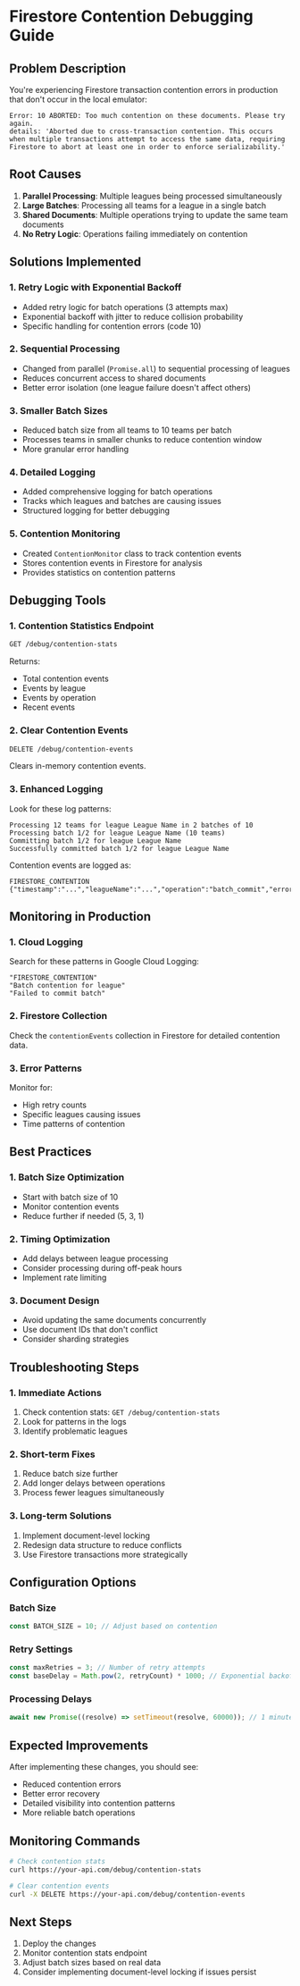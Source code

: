 # Firestore Contention Debugging Guide

## Problem Description

You're experiencing Firestore transaction contention errors in production that don't occur in the local emulator:

```
Error: 10 ABORTED: Too much contention on these documents. Please try again.
details: 'Aborted due to cross-transaction contention. This occurs when multiple transactions attempt to access the same data, requiring Firestore to abort at least one in order to enforce serializability.'
```

## Root Causes

1. **Parallel Processing**: Multiple leagues being processed simultaneously
2. **Large Batches**: Processing all teams for a league in a single batch
3. **Shared Documents**: Multiple operations trying to update the same team documents
4. **No Retry Logic**: Operations failing immediately on contention

## Solutions Implemented

### 1. Retry Logic with Exponential Backoff
- Added retry logic for batch operations (3 attempts max)
- Exponential backoff with jitter to reduce collision probability
- Specific handling for contention errors (code 10)

### 2. Sequential Processing
- Changed from parallel (`Promise.all`) to sequential processing of leagues
- Reduces concurrent access to shared documents
- Better error isolation (one league failure doesn't affect others)

### 3. Smaller Batch Sizes
- Reduced batch size from all teams to 10 teams per batch
- Processes teams in smaller chunks to reduce contention window
- More granular error handling

### 4. Detailed Logging
- Added comprehensive logging for batch operations
- Tracks which leagues and batches are causing issues
- Structured logging for better debugging

### 5. Contention Monitoring
- Created `ContentionMonitor` class to track contention events
- Stores contention events in Firestore for analysis
- Provides statistics on contention patterns

## Debugging Tools

### 1. Contention Statistics Endpoint
```bash
GET /debug/contention-stats
```
Returns:
- Total contention events
- Events by league
- Events by operation
- Recent events

### 2. Clear Contention Events
```bash
DELETE /debug/contention-events
```
Clears in-memory contention events.

### 3. Enhanced Logging
Look for these log patterns:
```
Processing 12 teams for league League Name in 2 batches of 10
Processing batch 1/2 for league League Name (10 teams)
Committing batch 1/2 for league League Name
Successfully committed batch 1/2 for league League Name
```

Contention events are logged as:
```
FIRESTORE_CONTENTION {"timestamp":"...","leagueName":"...","operation":"batch_commit","errorCode":10,"retryCount":1}
```

## Monitoring in Production

### 1. Cloud Logging
Search for these patterns in Google Cloud Logging:
```
"FIRESTORE_CONTENTION"
"Batch contention for league"
"Failed to commit batch"
```

### 2. Firestore Collection
Check the `contentionEvents` collection in Firestore for detailed contention data.

### 3. Error Patterns
Monitor for:
- High retry counts
- Specific leagues causing issues
- Time patterns of contention

## Best Practices

### 1. Batch Size Optimization
- Start with batch size of 10
- Monitor contention events
- Reduce further if needed (5, 3, 1)

### 2. Timing Optimization
- Add delays between league processing
- Consider processing during off-peak hours
- Implement rate limiting

### 3. Document Design
- Avoid updating the same documents concurrently
- Use document IDs that don't conflict
- Consider sharding strategies

## Troubleshooting Steps

### 1. Immediate Actions
1. Check contention stats: `GET /debug/contention-stats`
2. Look for patterns in the logs
3. Identify problematic leagues

### 2. Short-term Fixes
1. Reduce batch size further
2. Add longer delays between operations
3. Process fewer leagues simultaneously

### 3. Long-term Solutions
1. Implement document-level locking
2. Redesign data structure to reduce conflicts
3. Use Firestore transactions more strategically

## Configuration Options

### Batch Size
```typescript
const BATCH_SIZE = 10; // Adjust based on contention
```

### Retry Settings
```typescript
const maxRetries = 3; // Number of retry attempts
const baseDelay = Math.pow(2, retryCount) * 1000; // Exponential backoff
```

### Processing Delays
```typescript
await new Promise((resolve) => setTimeout(resolve, 60000)); // 1 minute between batches
```

## Expected Improvements

After implementing these changes, you should see:
- Reduced contention errors
- Better error recovery
- Detailed visibility into contention patterns
- More reliable batch operations

## Monitoring Commands

```bash
# Check contention stats
curl https://your-api.com/debug/contention-stats

# Clear contention events
curl -X DELETE https://your-api.com/debug/contention-events
```

## Next Steps

1. Deploy the changes
2. Monitor contention stats endpoint
3. Adjust batch sizes based on real data
4. Consider implementing document-level locking if issues persist
